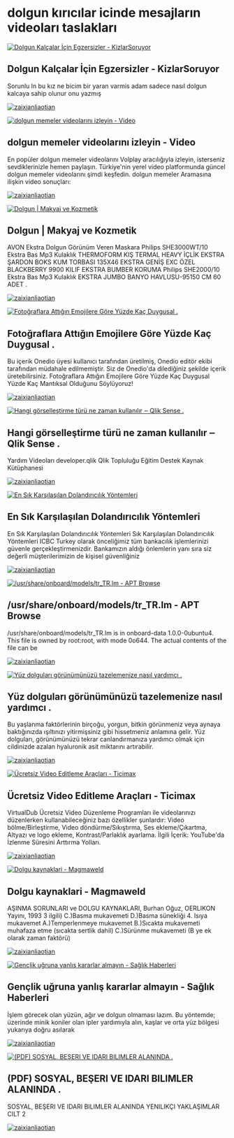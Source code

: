# dolgun kırıcılar icinde mesajların videoları taslakları
<a href="https://mnn.zoosnet.net/LR/Chatpre.aspx?id=MNN94995150&p=https://topgrinding.com/" target="_blank">![Dolgun Kalçalar İçin Egzersizler - KizlarSoruyor](https://github.com/technlg/images/blob/main/19.jpg)</a>
## Dolgun Kalçalar İçin Egzersizler - KizlarSoruyor
Sorunlu ln bu kız ne bicim bir yaran varmis adam sadece nasıl dolgun kalcaya sahip olunur onu yazmış
<a href="https://mnn.zoosnet.net/LR/Chatpre.aspx?id=MNN94995150&p=https://topgrinding.com/" target="_blank"><img src="https://github.com/technlg/images/raw/main/chat11.jpg" alt="zaixianliaotian"/></a><a href="//whatsapp.shibangsoft.com/WhatsApp.php" ><img src="https://github.com/technlg/images/raw/main/chat11.png" alt=""></a>
<a href="https://mnn.zoosnet.net/LR/Chatpre.aspx?id=MNN94995150&p=https://topgrinding.com/" target="_blank">![dolgun memeler videolarını izleyin - Video](https://github.com/technlg/images/blob/main/58.jpg)</a>
## dolgun memeler videolarını izleyin - Video
En popüler dolgun memeler videolarını Volplay aracılığıyla izleyin, isterseniz sevdiklerinizle hemen paylaşın. Türkiye'nin yerel video platformunda güncel dolgun memeler videolarını şimdi keşfedin. dolgun memeler Aramasına ilişkin video sonuçları:
<a href="https://mnn.zoosnet.net/LR/Chatpre.aspx?id=MNN94995150&p=https://topgrinding.com/" target="_blank"><img src="https://github.com/technlg/images/raw/main/chat11.jpg" alt="zaixianliaotian"/></a><a href="//whatsapp.shibangsoft.com/WhatsApp.php" ><img src="https://github.com/technlg/images/raw/main/chat11.png" alt=""></a>
<a href="https://mnn.zoosnet.net/LR/Chatpre.aspx?id=MNN94995150&p=https://topgrinding.com/" target="_blank">![Dolgun | Makyaj ve Kozmetik](https://github.com/technlg/images/blob/main/35.jpg)</a>
## Dolgun | Makyaj ve Kozmetik
AVON Ekstra Dolgun Görünüm Veren Maskara Philips SHE3000WT/10 Ekstra Bas Mp3 Kulaklık THERMOFORM KIŞ TERMAL HEAVY İÇLİK EKSTRA ŞARDON BOKS KUM TORBASI 135X46 EKSTRA GENİŞ EXC ÖZEL BLACKBERRY 9900 KILIF EKSTRA BUMBER KORUMA Philips SHE2000/10 Ekstra Bas Mp3 Kulaklık EKSTRA JUMBO BANYO HAVLUSU-95150 CM 60 ADET .
<a href="https://mnn.zoosnet.net/LR/Chatpre.aspx?id=MNN94995150&p=https://topgrinding.com/" target="_blank"><img src="https://github.com/technlg/images/raw/main/chat11.jpg" alt="zaixianliaotian"/></a><a href="//whatsapp.shibangsoft.com/WhatsApp.php" ><img src="https://github.com/technlg/images/raw/main/chat11.png" alt=""></a>
<a href="https://mnn.zoosnet.net/LR/Chatpre.aspx?id=MNN94995150&p=https://topgrinding.com/" target="_blank">![Fotoğraflara Attığın Emojilere Göre Yüzde Kaç Duygusal .](https://github.com/technlg/images/blob/main/21.jpg)</a>
## Fotoğraflara Attığın Emojilere Göre Yüzde Kaç Duygusal .
Bu içerik Onedio üyesi kullanıcı tarafından üretilmiş, Onedio editör ekibi tarafından müdahale edilmemiştir. Siz de Onedio'da dilediğiniz şekilde içerik üretebilirsiniz. Fotoğraflara Attığın Emojilere Göre Yüzde Kaç Duygusal Yüzde Kaç Mantıksal Olduğunu Söylüyoruz!
<a href="https://mnn.zoosnet.net/LR/Chatpre.aspx?id=MNN94995150&p=https://topgrinding.com/" target="_blank"><img src="https://github.com/technlg/images/raw/main/chat11.jpg" alt="zaixianliaotian"/></a><a href="//whatsapp.shibangsoft.com/WhatsApp.php" ><img src="https://github.com/technlg/images/raw/main/chat11.png" alt=""></a>
<a href="https://mnn.zoosnet.net/LR/Chatpre.aspx?id=MNN94995150&p=https://topgrinding.com/" target="_blank">![Hangi görselleştirme türü ne zaman kullanılır ‒ Qlik Sense .](https://github.com/technlg/images/blob/main/52.jpg)</a>
## Hangi görselleştirme türü ne zaman kullanılır ‒ Qlik Sense .
Yardım Videoları developer.qlik Qlik Topluluğu Eğitim Destek Kaynak Kütüphanesi
<a href="https://mnn.zoosnet.net/LR/Chatpre.aspx?id=MNN94995150&p=https://topgrinding.com/" target="_blank"><img src="https://github.com/technlg/images/raw/main/chat11.jpg" alt="zaixianliaotian"/></a><a href="//whatsapp.shibangsoft.com/WhatsApp.php" ><img src="https://github.com/technlg/images/raw/main/chat11.png" alt=""></a>
<a href="https://mnn.zoosnet.net/LR/Chatpre.aspx?id=MNN94995150&p=https://topgrinding.com/" target="_blank">![En Sık Karşılaşılan Dolandırıcılık Yöntemleri](https://github.com/technlg/images/blob/main/52.jpg)</a>
## En Sık Karşılaşılan Dolandırıcılık Yöntemleri
En Sık Karşılaşılan Dolandırıcılık Yöntemleri Sık Karşılaşılan Dolandırıcılık Yöntemleri ICBC Turkey olarak önceliğimiz tüm bankacılık işlemlerinizi güvenle gerçekleştirmenizdir. Bankamızın aldığı önlemlerin yanı sıra siz değerli müşterilerimizin de kişisel güvenliğiniz 
<a href="https://mnn.zoosnet.net/LR/Chatpre.aspx?id=MNN94995150&p=https://topgrinding.com/" target="_blank"><img src="https://github.com/technlg/images/raw/main/chat11.jpg" alt="zaixianliaotian"/></a><a href="//whatsapp.shibangsoft.com/WhatsApp.php" ><img src="https://github.com/technlg/images/raw/main/chat11.png" alt=""></a>
<a href="https://mnn.zoosnet.net/LR/Chatpre.aspx?id=MNN94995150&p=https://topgrinding.com/" target="_blank">![/usr/share/onboard/models/tr_TR.lm - APT Browse](https://github.com/technlg/images/blob/main/43.jpg)</a>
## /usr/share/onboard/models/tr_TR.lm - APT Browse
/usr/share/onboard/models/tr_TR.lm is in onboard-data 1.0.0-0ubuntu4. This file is owned by root:root, with mode 0o644. The actual contents of the file can be
<a href="https://mnn.zoosnet.net/LR/Chatpre.aspx?id=MNN94995150&p=https://topgrinding.com/" target="_blank"><img src="https://github.com/technlg/images/raw/main/chat11.jpg" alt="zaixianliaotian"/></a><a href="//whatsapp.shibangsoft.com/WhatsApp.php" ><img src="https://github.com/technlg/images/raw/main/chat11.png" alt=""></a>
<a href="https://mnn.zoosnet.net/LR/Chatpre.aspx?id=MNN94995150&p=https://topgrinding.com/" target="_blank">![Yüz dolguları görünümünüzü tazelemenize nasıl yardımcı .](https://github.com/technlg/images/blob/main/61.jpg)</a>
## Yüz dolguları görünümünüzü tazelemenize nasıl yardımcı .
Bu yaşlanma faktörlerinin birçoğu, yorgun, bitkin görünmeniz veya aynaya baktığınızda ışıltınızı yitirmişsiniz gibi hissetmeniz anlamına gelir. Yüz dolguları, görünümünüzü tekrar canlandırmanıza yardımcı olmak için cildinizde azalan hyaluronik asit miktarını artırabilir.
<a href="https://mnn.zoosnet.net/LR/Chatpre.aspx?id=MNN94995150&p=https://topgrinding.com/" target="_blank"><img src="https://github.com/technlg/images/raw/main/chat11.jpg" alt="zaixianliaotian"/></a><a href="//whatsapp.shibangsoft.com/WhatsApp.php" ><img src="https://github.com/technlg/images/raw/main/chat11.png" alt=""></a>
<a href="https://mnn.zoosnet.net/LR/Chatpre.aspx?id=MNN94995150&p=https://topgrinding.com/" target="_blank">![Ücretsiz Video Editleme Araçları - Ticimax](https://github.com/technlg/images/blob/main/56.jpg)</a>
## Ücretsiz Video Editleme Araçları - Ticimax
VirtualDub Ücretsiz Video Düzenleme Programları ile videolarınızı düzenlerken kullanabileceğiniz bazı özellikler şunlardır: Video bölme/Birleştirme, Video döndürme/Sıkıştırma, Ses ekleme/Çıkartma, Altyazı ve logo ekleme, Kontrast/Parlaklık ayarlama. İlgili İçerik: YouTube'da İzlenme Süresini Arttırma Yolları.
<a href="https://mnn.zoosnet.net/LR/Chatpre.aspx?id=MNN94995150&p=https://topgrinding.com/" target="_blank"><img src="https://github.com/technlg/images/raw/main/chat11.jpg" alt="zaixianliaotian"/></a><a href="//whatsapp.shibangsoft.com/WhatsApp.php" ><img src="https://github.com/technlg/images/raw/main/chat11.png" alt=""></a>
<a href="https://mnn.zoosnet.net/LR/Chatpre.aspx?id=MNN94995150&p=https://topgrinding.com/" target="_blank">![Dolgu kaynaklari - Magmaweld](https://github.com/technlg/images/blob/main/63.jpg)</a>
## Dolgu kaynaklari - Magmaweld
AŞINMA SORUNLARI ve DOLGU KAYNAKLARI, Burhan Oğuz, OERLIKON Yayını, 1993 3 ilgili) C.)Basma mukavemeti D.)Basma sünekliği 4. Isıya mukavemet A.)Temperlenmeye mukavemet B.)Sıcakta mukavemeti muhafaza etme (sıcakta sertlik dahil) C.)Sürünme mukavemeti (B ye ek olarak zaman faktörü) 
<a href="https://mnn.zoosnet.net/LR/Chatpre.aspx?id=MNN94995150&p=https://topgrinding.com/" target="_blank"><img src="https://github.com/technlg/images/raw/main/chat11.jpg" alt="zaixianliaotian"/></a><a href="//whatsapp.shibangsoft.com/WhatsApp.php" ><img src="https://github.com/technlg/images/raw/main/chat11.png" alt=""></a>
<a href="https://mnn.zoosnet.net/LR/Chatpre.aspx?id=MNN94995150&p=https://topgrinding.com/" target="_blank">![Gençlik uğruna yanlış kararlar almayın - Sağlık Haberleri](https://github.com/technlg/images/blob/main/31.jpg)</a>
## Gençlik uğruna yanlış kararlar almayın - Sağlık Haberleri
İşlem görecek olan yüzün, ağır ve dolgun olmaması lazım. Bu yöntemde; üzerinde minik koniler olan ipler yardımıyla alın, kaşlar ve orta yüz bölgesi yukarıya doğru asılarak 
<a href="https://mnn.zoosnet.net/LR/Chatpre.aspx?id=MNN94995150&p=https://topgrinding.com/" target="_blank"><img src="https://github.com/technlg/images/raw/main/chat11.jpg" alt="zaixianliaotian"/></a><a href="//whatsapp.shibangsoft.com/WhatsApp.php" ><img src="https://github.com/technlg/images/raw/main/chat11.png" alt=""></a>
<a href="https://mnn.zoosnet.net/LR/Chatpre.aspx?id=MNN94995150&p=https://topgrinding.com/" target="_blank">![(PDF) SOSYAL, BEŞERI VE IDARI BILIMLER ALANINDA .](https://github.com/technlg/images/blob/main/66.jpg)</a>
## (PDF) SOSYAL, BEŞERI VE IDARI BILIMLER ALANINDA .
SOSYAL, BEŞERI VE IDARI BILIMLER ALANINDA YENILIKÇI YAKLAŞIMLAR CILT 2
<a href="https://mnn.zoosnet.net/LR/Chatpre.aspx?id=MNN94995150&p=https://topgrinding.com/" target="_blank"><img src="https://github.com/technlg/images/raw/main/chat11.jpg" alt="zaixianliaotian"/></a><a href="//whatsapp.shibangsoft.com/WhatsApp.php" ><img src="https://github.com/technlg/images/raw/main/chat11.png" alt=""></a>
